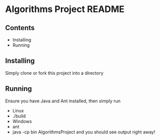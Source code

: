 Algorithms Project README
=========================

Contents
--------
* Installing
* Running

Installing
----------
Simply clone or fork this project into a directory

Running
-------
Ensure you have Java and Ant installed, then simply run
* Linux
 * ./build
* Windows
 * ant
 * java -cp bin AlgorithmsProject
and you should see output right away!
